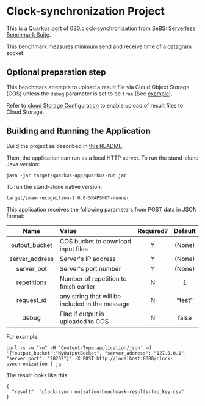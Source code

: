 # Clock-synchronization Project

This is a Quarkus port of 030.clock-synchronization from [SeBS: Serverless Benchmark Suite](https://github.com/spcl/serverless-benchmarks).

This benchmark measures minimum send and receive time of a datagram socket.

## Optional preparation step

This benchmark attempts to upload a result file via Cloud Object Storage (COS) unless the `debug` parameter is set to be `true` (See [example](#sample-curl-command)). 

Refer to [cloud Storage Configuration](../UsingCloudObjectStorage.md) to enable upload of result files to Cloud Storage.

## Building and Running the Application

Build the project as described in [this README](../../README.md).

Then, the application can run as a local HTTP server.
To run the stand-alone Java version:
```shell
java -jar target/quarkus-app/quarkus-run.jar
```
To run the stand-alone native version:
```shell
target/imae-recognition-1.0.0-SNAPSHOT-runner
```

This application receives the following parameters from POST data in JSON format:

|Name         |Value                         |Required?|Default|
|:---------------:|:-----------------------------------------------|:-:|:-----:|
|output_bucket    |COS bucket to download input files              |Y  |(None) |
|server_address   |Server's IP address                             |Y  |(None) |
|server_pot       |Server's port number                            |Y  |(None) |
|repetitions      |Number of repetition to finish earlier          |N  |1      |
|request_id       |any string that will be included in the message |N  |"test" |
|debug            |Flag if output is uploaded to COS               |N  |false  |

For example:

```shell
curl -s -w "\n" -H 'Content-Type:application/json' -d '{"output_bucket":"MyOutputBucket", "server_address": "127.0.0.1", "server_port": "20202"}' -X POST http://localhost:8080/clock-synchronization | jq
```
The result looks like this:
```
{
  "result": "clock-synchronization-benchmark-results-tmp_key.csv"
}
```
